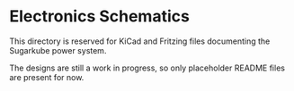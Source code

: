 # Electronics Schematics

This directory is reserved for KiCad and Fritzing files documenting the Sugarkube power system.

The designs are still a work in progress, so only placeholder README files are present for now.
